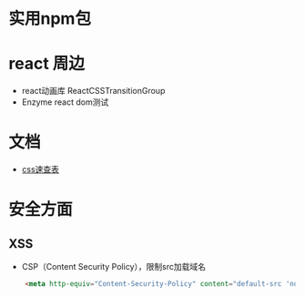 # 实用npm包

# react 周边

 - react动画库 ReactCSSTransitionGroup
 - Enzyme react dom测试

# 文档
 - [css速查表](https://juejin.im/entry/5981c69251882534b44dee5f/detail?utm_source=gold_browser_extension)


# 安全方面
## XSS
- CSP（Content Security Policy），限制src加载域名
```html
    <meta http-equiv="Content-Security-Policy" content="default-src 'none'; img-src 'self' img.alicdn.com;">
```